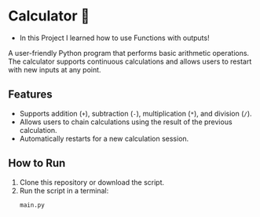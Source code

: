 # Calculator 🧮

- In this Project I learned how to use Functions with outputs!

A user-friendly Python program that performs basic arithmetic operations. The calculator supports continuous calculations and allows users to restart with new inputs at any point.

## Features
- Supports addition (`+`), subtraction (`-`), multiplication (`*`), and division (`/`).
- Allows users to chain calculations using the result of the previous calculation.
- Automatically restarts for a new calculation session.

## How to Run
1. Clone this repository or download the script.
2. Run the script in a terminal:
   ```bash
   main.py

